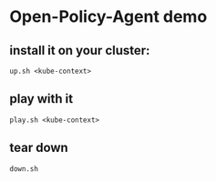 # Open-Policy-Agent demo

## install it on your cluster:

```
up.sh <kube-context>
```

## play with it

```
play.sh <kube-context>
```

## tear down
```
down.sh
```